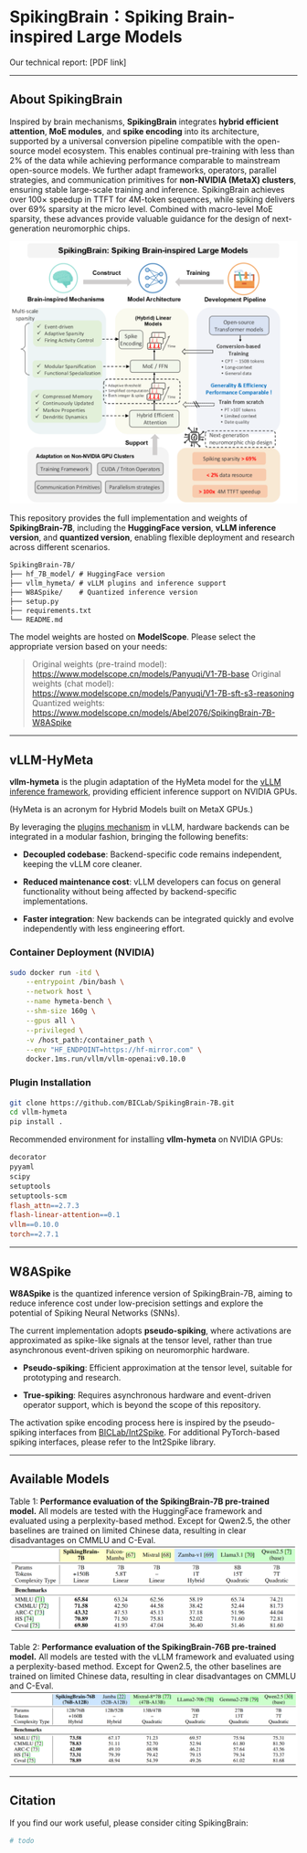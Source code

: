 # SpikingBrain：Spiking Brain-inspired Large Models

Our technical report: [PDF link]

---

## About SpikingBrain

Inspired by brain mechanisms, **SpikingBrain** integrates **hybrid efficient attention**, **MoE modules**, and **spike encoding** into its architecture, supported by a universal conversion pipeline compatible with the open-source model ecosystem. This enables continual pre-training with less than 2\% of the data while achieving performance comparable to mainstream open-source models. We further adapt frameworks, operators, parallel strategies, and communication primitives for **non-NVIDIA (MetaX) clusters**, ensuring stable large-scale training and inference. SpikingBrain achieves over 100× speedup in TTFT for 4M-token sequences, while spiking delivers over 69\% sparsity at the micro level. Combined with macro-level MoE sparsity, these advances provide valuable guidance for the design of next-generation neuromorphic chips.

![](assets/fig1.png)

This repository provides the full implementation and weights of **SpikingBrain-7B**, including the **HuggingFace version**, **vLLM inference version**, and **quantized version**, enabling flexible deployment and research across different scenarios.

```
SpikingBrain-7B/
├── hf_7B_model/ # HuggingFace version
├── vllm_hymeta/ # vLLM plugins and inference support
├── W8ASpike/    # Quantized inference version
├── setup.py
├── requirements.txt 
└── README.md 
```

The model weights are hosted on **ModelScope**. Please select the appropriate version based on your needs:

> Original weights (pre-traind model): https://www.modelscope.cn/models/Panyuqi/V1-7B-base
> Original weights (chat model): https://www.modelscope.cn/models/Panyuqi/V1-7B-sft-s3-reasoning
> Quantized weights: https://www.modelscope.cn/models/Abel2076/SpikingBrain-7B-W8ASpike

--- 

## vLLM-HyMeta

**vllm-hymeta** is the plugin adaptation of the HyMeta model for the [vLLM inference framework](https://github.com/vllm-project/vllm/tree/main), providing efficient inference support on NVIDIA GPUs.

(HyMeta is an acronym for Hybrid Models built on MetaX GPUs.)

By leveraging the [plugins mechanism](https://blog.vllm.ai/2025/05/12/hardware-plugin.html) in vLLM, hardware backends can be integrated in a modular fashion, bringing the following benefits:

- **Decoupled codebase**: Backend-specific code remains independent, keeping the vLLM core cleaner.

- **Reduced maintenance cost**: vLLM developers can focus on general functionality without being affected by backend-specific implementations.

- **Faster integration**: New backends can be integrated quickly and evolve independently with less engineering effort.

### Container Deployment (NVIDIA)
```bash
sudo docker run -itd \
    --entrypoint /bin/bash \
    --network host \
    --name hymeta-bench \
    --shm-size 160g \
    --gpus all \
    --privileged \
    -v /host_path:/container_path \
    --env "HF_ENDPOINT=https://hf-mirror.com" \
    docker.1ms.run/vllm/vllm-openai:v0.10.0
```

### Plugin Installation
```bash
git clone https://github.com/BICLab/SpikingBrain-7B.git
cd vllm-hymeta
pip install .
```

Recommended environment for installing **vllm-hymeta** on NVIDIA GPUs:

```makefile
decorator
pyyaml
scipy
setuptools
setuptools-scm
flash_attn==2.7.3
flash-linear-attention==0.1
vllm==0.10.0
torch==2.7.1
```

---

## W8ASpike

**W8ASpike** is the quantized inference version of SpikingBrain-7B, aiming to reduce inference cost under low-precision settings and explore the potential of Spiking Neural Networks (SNNs).

The current implementation adopts **pseudo-spiking**, where activations are approximated as spike-like signals at the tensor level, rather than true asynchronous event-driven spiking on neuromorphic hardware.

- **Pseudo-spiking**: Efficient approximation at the tensor level, suitable for prototyping and research.

- **True-spiking**: Requires asynchronous hardware and event-driven operator support, which is beyond the scope of this repository.

The activation spike encoding process here is inspired by the pseudo-spiking interfaces from [BICLab/Int2Spike](https://github.com/BICLab/Int2Spike). For additional PyTorch-based spiking interfaces, please refer to the Int2Spike library.

---

## Available Models

Table 1: **Performance evaluation of the SpikingBrain-7B pre-trained model.** All models are tested with the HuggingFace framework and evaluated using a perplexity-based method. Except for Qwen2.5, the other baselines are trained on limited Chinese data, resulting in clear disadvantages on CMMLU and C-Eval.
![](assets/table1.png)


Table 2: **Performance evaluation of the SpikingBrain-76B pre-trained model.** All models are tested with the vLLM framework and evaluated using a perplexity-based method. Except for Qwen2.5, the other baselines are trained on limited Chinese data, resulting in clear disadvantages on CMMLU and C-Eval.
![](assets/table2.png)

--- 

## Citation

If you find our work useful, please consider citing SpikingBrain:

```py
# todo
```